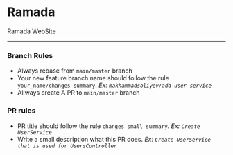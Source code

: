# Ramada
  Ramada WebSite
  
***
### Branch Rules
- Always rebase from `main/master` branch
- Your new feature branch name should follow the rule `your_name/changes-summary`. *Ex: `makhammadsoliyev/add-user-service`*
- Allways create A PR to `main/master` branch

### PR rules
- PR title should follow the rule `changes small summary`. *Ex: `Create UserService`*
- Write a small description what this PR does. *Ex: `Create UserService that is used for UsersController`*
